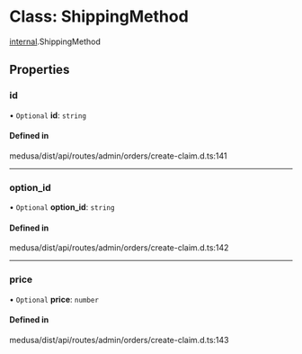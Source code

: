 # Class: ShippingMethod

[internal](../modules/internal-12.md).ShippingMethod

## Properties

### id

• `Optional` **id**: `string`

#### Defined in

medusa/dist/api/routes/admin/orders/create-claim.d.ts:141

___

### option\_id

• `Optional` **option\_id**: `string`

#### Defined in

medusa/dist/api/routes/admin/orders/create-claim.d.ts:142

___

### price

• `Optional` **price**: `number`

#### Defined in

medusa/dist/api/routes/admin/orders/create-claim.d.ts:143
